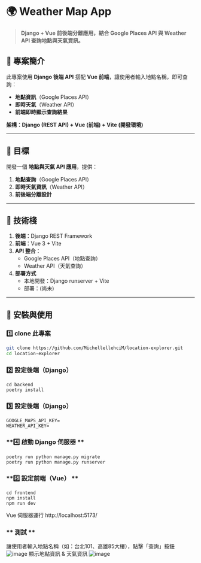 # **🌍 Weather Map App**
> **Django + Vue 前後端分離應用，結合 Google Places API 與 Weather API 查詢地點與天氣資訊。**

## **📖 專案簡介**
此專案使用 **Django 後端 API** 搭配 **Vue 前端**，讓使用者輸入地點名稱，即可查詢：
- **地點資訊**（Google Places API）
- **即時天氣**（Weather API）
- **前端即時顯示查詢結果**

**架構：Django (REST API) + Vue (前端) + Vite (開發環境)**

---

## **📌 目標**
開發一個 **地點與天氣 API 應用**，提供：
1. **地點查詢**（Google Places API）
2. **即時天氣資訊**（Weather API）
3. **前後端分離設計**

---

## **📌 技術棧**
1. **後端**：Django REST Framework  
2. **前端**：Vue 3 + Vite  
3. **API 整合**：
   - Google Places API（地點查詢）
   - Weather API（天氣查詢）
4. **部署方式**
   - 本地開發：Django runserver + Vite
   - 部署：(尚未)

---

## **🔧 安裝與使用**
### **1️⃣ clone 此專案**
```bash
git clone https://github.com/MichellellehciM/location-explorer.git
cd location-explorer
```

### **2️⃣ 設定後端（Django）**
```
cd backend
poetry install
```

### **3️⃣ 設定後端（Django）**
```
GOOGLE_MAPS_API_KEY=
WEATHER_API_KEY=
```

### **4️⃣ 啟動 Django 伺服器 **
```
poetry run python manage.py migrate
poetry run python manage.py runserver
```

### **5️⃣ 設定前端（Vue） **
```
cd frontend
npm install
npm run dev
```
Vue 伺服器運行 http://localhost:5173/

### ** 測試 **
讓使用者輸入地點名稱（如：台北101、高雄85大樓），點擊「查詢」按鈕
![image](https://github.com/user-attachments/assets/3e34ccae-5ade-486a-ba6d-85f75a68859f)
顯示地點資訊 & 天氣資訊
![image](https://github.com/user-attachments/assets/e7399926-07df-414d-8926-c9b455ee1030)

